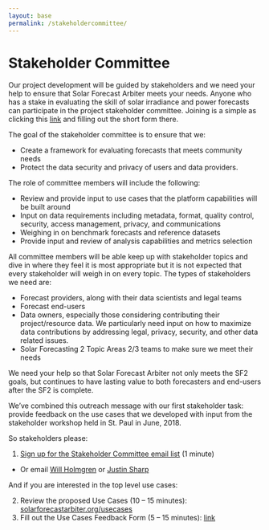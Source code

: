 ```yaml
---
layout: base
permalink: /stakeholdercommittee/
---
```


# Stakeholder Committee

Our project development will be guided by stakeholders and we need your help to ensure that Solar Forecast Arbiter meets your needs.  Anyone who has a stake in evaluating the skill of solar irradiance and power forecasts can participate in the project stakeholder committee.  Joining is a simple as clicking this [link](/emaillist) and filling out the short form there.

The goal of the stakeholder committee is to ensure that we:
* Create a framework for evaluating forecasts that meets community needs
* Protect the data security and privacy of users and data providers.

The role of committee members will include the following:
* Review and provide input to use cases that the platform capabilities will be built around
* Input on data requirements including metadata, format, quality control, security, access management, privacy, and communications
* Weighing in on benchmark forecasts and reference datasets
* Provide input and review of analysis capabilities and metrics selection

All committee members will be able keep up with stakeholder topics and dive in where they feel it is most appropriate but it is not expected that every stakeholder will weigh in on every topic.  The types of stakeholders we need are:
* Forecast providers, along with their data scientists and legal teams
* Forecast end-users
* Data owners, especially those considering contributing their project/resource data.  We particularly need input on how to maximize data contributions by addressing legal, privacy, security, and other data related issues.
* Solar Forecasting 2 Topic Areas 2/3 teams to make sure we meet their needs

We need your help so that Solar Forecast Arbiter not only meets the SF2 goals, but continues to have lasting value to both forecasters and end-users after the SF2 is complete.

We’ve combined this outreach message with our first stakeholder task: provide feedback on the use cases that we developed with input from the stakeholder workshop held in St. Paul in June, 2018.

So stakeholders please:
1. [Sign up for the Stakeholder Committee email list](/emaillist) (1 minute)
  * Or email [Will Holmgren](mailto:holmgren@email.arizona.edu) or [Justin Sharp](mailto:justin@sharply-focused.com)

And if you are interested in the top level use cases:

2. Review the proposed Use Cases (10 – 15 minutes): [solarforecastarbiter.org/usecases](/usecases)
3. Fill out the Use Cases Feedback Form (5 – 15 minutes): [link](https://goo.gl/forms/F1qq08JppsKBMUtj2)
